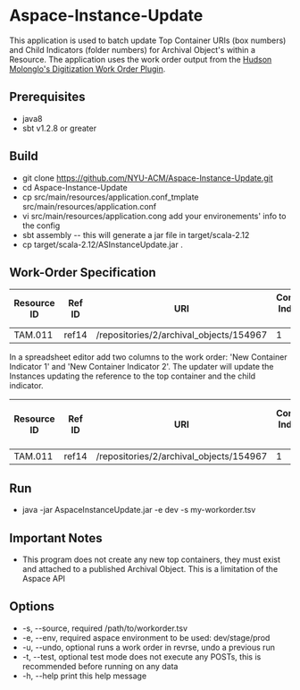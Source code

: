 # Aspace-Instance-Update
This application is used to batch update Top Container URIs (box numbers) and Child Indicators (folder numbers) for Archival Object's within a Resource. The application uses the work order output from the [Hudson Molonglo's Digitization Work Order Plugin](https://github.com/hudmol/digitization_work_order).

Prerequisites
-------------
* java8
* sbt v1.2.8 or greater


Build
------------------
* git clone https://github.com/NYU-ACM/Aspace-Instance-Update.git
* cd Aspace-Instance-Update
* cp src/main/resources/application.conf_tmplate src/main/resources/application.conf
* vi src/main/resources/application.cong add your environements' info to the config
* sbt assembly -- this will generate a jar file in target/scala-2.12
* cp target/scala-2.12/ASInstanceUpdate.jar .

Work-Order Specification
------------------------
| Resource ID	| Ref ID	| URI	| Container Indicator 1	| Container Indicator 2	| Container Indicator 3	| Title	| Component ID |
| ---	| ---	| ---| ---	| --- | --- | ---	| --- |
| TAM.011	| ref14	| /repositories/2/archival_objects/154967	| 1 | 	1 |  | Correspondence	| |

In a spreadsheet editor add two columns to the work order: 'New Container Indicator 1' and 'New Container Indicator 2'. The updater will update the Instances updating the reference to the top container and the child indicator. 

| Resource ID	| Ref ID	| URI	| Container Indicator 1	| Container Indicator 2	| Container Indicator 3	| Title	| Component ID | New Container Indicator 1	| New Container Indicator 2 |
| ---	| ---	| ---| ---	| --- | --- | ---	| --- | ---	| --- |
| TAM.011	| ref14	| /repositories/2/archival_objects/154967	| 1 | 	1 |  | Correspondence	| | 2 | 1 |

Run
---
* java -jar AspaceInstanceUpdate.jar -e dev -s my-workorder.tsv

Important Notes
---------------
* This program does not create any new top containers, they must exist and attached to a published Archival Object. This is a limitation of the Aspace API

Options
-------
* -s, --source, required	/path/to/workorder.tsv
* -e, --env, required		aspace environment to be used: dev/stage/prod
* -u, --undo, optional	runs a work order in revrse, undo a previous run
* -t, --test, optional	test mode does not execute any POSTs, this is recommended before running on any data
* -h, --help	print this help message

